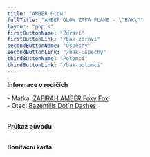 ```yaml
---
title: "AMBER Glow"
fullTitle: "AMBER GLOW ZAFA FLAME - \"BAK\""
layout: "popis"
firstButtonName: "Zdraví"
firstButtonLink: "/bak-zdravi"
secondButtonName: "Úspěchy"
secondButtonLink: "/bak-uspechy"
thirdButtonName: "Potomci"
thirdButtonLink: "/bak-potomci"
---
```


**Informace o rodičích**

\- Matka: [ZAFIRAH AMBER Foxy Fox](http://www.zafa-flame.cz/zafi.php)  
\- Otec: [Bazentills Dot´n Dashes](https://bc-vom-steinsberg-blick.hpage.com/dashes.html)

\
**Průkaz původu**

\
**Bonitační karta**
